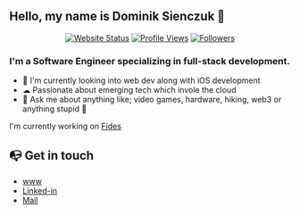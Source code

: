 ## Hello, my name is Dominik Sienczuk 👋

<div align="center">
  
  [![Website Status][website-status]][Domski]
  [![Profile Views][profile-views]][github]
  [![Followers][followers]][followers-stat]
  
</div>

### I'm a Software Engineer specializing in full-stack development.

- 🌱 I'm currently looking into web dev along with iOS development
- ☁ Passionate about emerging tech which invole the cloud
- 💬 Ask me about anything like; video games, hardware, hiking, web3 or anything stupid 🤪

I'm currently working on [Fides][Fides]

## 📭 Get in touch

* [www][Domski]
* [Linked-in][Linkedin]
* [Mail] 

<!--
<details open>
  <summary>📈 GitHub Stats</summary>
  
  <br>
  
  [![Dominik's Github stats][stats]][readme-stats]
  
</details>
-->
[Domski]: https://domsk.dev
[Fides]: https://fides-solutions.io
[website-status]: https://img.shields.io/website?url=https%3A%2F%2Fdomsk.dev
[go2]: https://go2.us
[Linkedin]: https://www.linkedin.com/in/dominiks007/
[Mail]: mailto:dominiksk09@gmail.com
[stats]: https://github-readme-stats.vercel.app/api?username=dominikS007&show_icons=true&count_private=true&theme=radical
[readme-stats]: https://github.com/anuraghazra/github-readme-stats
[profile-views]: https://komarev.com/ghpvc/?username=dominikS007
[github]: https://github.com/dominikS007
[followers]: https://img.shields.io/github/followers/dominikS007
[followers-stat]: https://github.com/dominikS007?tab=followers
<!--
**dominikS007/dominikS007** is a ✨ _special_ ✨ repository because its `README.md` (this file) appears on your GitHub profile.

Here are some ideas to get you started:

- 🔭 I’m currently working on ...
- 🌱 I’m currently learning ...
- 👯 I’m looking to collaborate on ...
- 🤔 I’m looking for help with ...
- 💬 Ask me about ...
- 📫 How to reach me: ...
- 😄 Pronouns: ...
- ⚡ Fun fact: ...
[![JavaScript](https://img.shields.io/badge/-JavaScript-000?&logo=JavaScript&logoColor=ddc508)](https://github.com/dominikS007?tab=repositories&q=&type=&language=javascript)
-->
